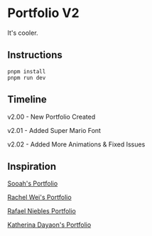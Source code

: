 # Portfolio V2

It's cooler.

## Instructions

```
pnpm install
pnpm run dev
```

## Timeline

v2.00 - New Portfolio Created

v2.01 - Added Super Mario Font

v2.02 - Added More Animations & Fixed Issues

## Inspiration

[Sooah's Portfolio](https://www.sooahs-room-folio.com/)

[Rachel Wei's Portfolio](https://rachelqrwei.ca/)

[Rafael Niebles Portfolio](https://www.rnieb.dev/)

[Katherina Dayaon's Portfolio](https://katherinadayaon.me/)
